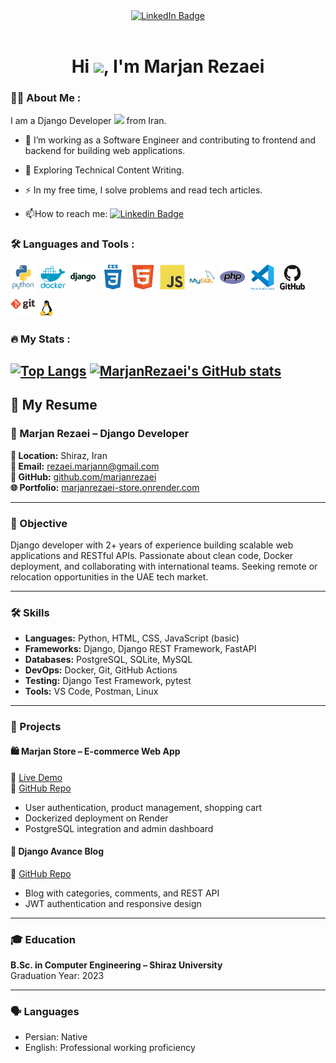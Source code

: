 
<div id="badges" align="center">
  <a href="https://www.linkedin.com/in/marjanrezaei">
    <img src="https://img.shields.io/badge/LinkedIn-blue?style=for-the-badge&logo=linkedin&logoColor=white" alt="LinkedIn Badge"/>
  </a><br>
  <img src="https://komarev.com/ghpvc/?username=marjanrezaei&style=flat-square&color=blue" alt=""/>
  <h1>
  Hi <img src="https://media.giphy.com/media/hvRJCLFzcasrR4ia7z/giphy.gif" width="30px"/>, I'm Marjan Rezaei
   
</h1>
</div>

### :woman_technologist: About Me :
I am a Django Developer <img src="https://media.giphy.com/media/WUlplcMpOCEmTGBtBW/giphy.gif" width="30"> from Iran.
- :telescope: I’m working as a Software Engineer and contributing to frontend and backend for building web applications.

- :seedling: Exploring Technical Content Writing.

- :zap: In my free time, I solve problems and read tech articles.

- :mailbox:How to reach me: [![Linkedin Badge](https://img.shields.io/badge/LinkedIn-blue?style=flat&logo=Linkedin&logoColor=white)](https://www.linkedin.com/in/marjanrezaei)

### :hammer_and_wrench: Languages and Tools :
<div>
  <img src="https://github.com/devicons/devicon/blob/master/icons/python/python-original-wordmark.svg"  title="Python" alt="Python" width="40" height="40"/>&nbsp;
  <img src="https://github.com/devicons/devicon/blob/master/icons/docker/docker-plain-wordmark.svg"  title="Docker" alt="Docker" width="40" height="40"/>&nbsp;
  <img src="https://github.com/devicons/devicon/blob/master/icons/django/django-plain-wordmark.svg"  title="Django" alt="Django" width="40" height="40"/>&nbsp;
  <img src="https://github.com/devicons/devicon/blob/master/icons/css3/css3-plain-wordmark.svg"  title="CSS3" alt="CSS" width="40" height="40"/>&nbsp;
  <img src="https://github.com/devicons/devicon/blob/master/icons/html5/html5-original.svg" title="HTML5" alt="HTML" width="40" height="40"/>&nbsp;
  <img src="https://github.com/devicons/devicon/blob/master/icons/javascript/javascript-original.svg" title="JavaScript" alt="JavaScript" width="40" height="40"/>&nbsp;
  <img src="https://github.com/devicons/devicon/blob/master/icons/mysql/mysql-original-wordmark.svg" title="MySQL"  alt="MySQL" width="40" height="40"/>&nbsp;
  <img src="https://github.com/devicons/devicon/blob/master/icons/php/php-original.svg" title="Php"  alt="Php" width="40" height="40"/>&nbsp;
  <img src="https://github.com/devicons/devicon/blob/master/icons/vscode/vscode-original-wordmark.svg" title="Vscode"  alt="Vscode" width="40" height="40"/>&nbsp;
  <img src="https://github.com/devicons/devicon/blob/master/icons/github/github-original-wordmark.svg" title="Github"  alt="Github" width="40" height="40"/>&nbsp;
  <img src="https://github.com/devicons/devicon/blob/master/icons/git/git-original-wordmark.svg" title="Git" **alt="Git" width="40" height="40"/>
  <img src="https://raw.githubusercontent.com/devicons/devicon/master/icons/linux/linux-original.svg" alt="linux" width="26" height="26"/>

</div>

### :fire: My Stats :
[![Top Langs](https://github-readme-stats.vercel.app/api/top-langs/?username=marjanrezaei&layout=compact)](https://github.com/marjanrezaei/github-readme-stats)
[![MarjanRezaei's GitHub stats](https://github-readme-stats.vercel.app/api?username=marjanrezaei)](https://github.com/marjanrezaei/github-readme-stats)
---

## 📄 My Resume

### 💼 Marjan Rezaei – Django Developer

**📍 Location:** Shiraz, Iran  
**📧 Email:**
  rezaei.marjann@gmail.com  
**🐙 GitHub:** [github.com/marjanrezaei](https://github.com/marjanrezaei)  
**🌐 Portfolio:** [marjanrezaei-store.onrender.com](https://marjanrezaei-store.onrender.com)

---

### 🎯 Objective

Django developer with 2+ years of experience building scalable web applications and RESTful APIs. Passionate about clean code, Docker deployment, and collaborating with international teams. Seeking remote or relocation opportunities in the UAE tech market.

---

### 🛠 Skills

- **Languages:** Python, HTML, CSS, JavaScript (basic)
- **Frameworks:** Django, Django REST Framework, FastAPI
- **Databases:** PostgreSQL, SQLite, MySQL
- **DevOps:** Docker, Git, GitHub Actions
- **Testing:** Django Test Framework, pytest
- **Tools:** VS Code, Postman, Linux

---

### 📂 Projects

#### 🛍️ Marjan Store – E-commerce Web App  
🔗 [Live Demo](https://marjanrezaei-store.onrender.com)  
🔗 [GitHub Repo](https://github.com/marjanrezaei/marjanrezaei-store)  
- User authentication, product management, shopping cart  
- Dockerized deployment on Render  
- PostgreSQL integration and admin dashboard

#### 📝 Django Avance Blog  
🔗 [GitHub Repo](https://github.com/marjanrezaei/Django-Avance-Blog)  
- Blog with categories, comments, and REST API  
- JWT authentication and responsive design

---

### 🎓 Education

**B.Sc. in Computer Engineering – Shiraz University**  
Graduation Year: 2023

---

### 🗣 Languages

- Persian: Native  
- English: Professional working proficiency
